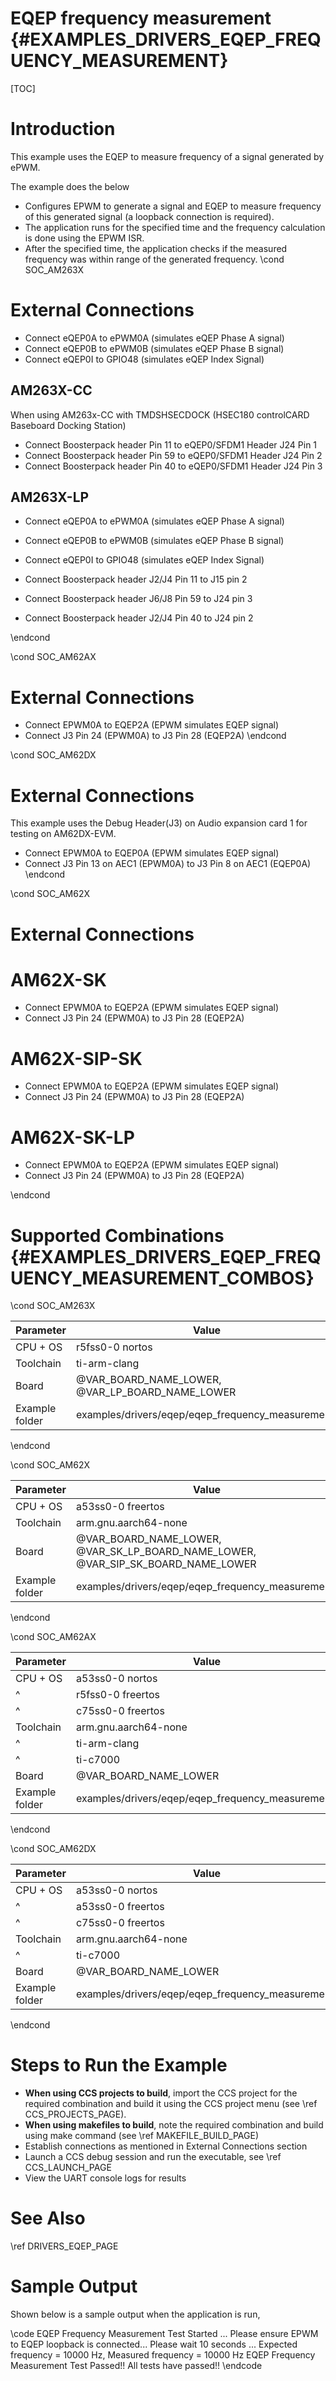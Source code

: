 # EQEP frequency measurement {#EXAMPLES_DRIVERS_EQEP_FREQUENCY_MEASUREMENT}

[TOC]

# Introduction

This example uses the EQEP to measure frequency of a signal generated by ePWM.

The example does the below
- Configures EPWM to generate a signal and EQEP to measure frequency of this generated signal (a loopback connection is required).
- The application runs for the specified time and the frequency calculation is done using the EPWM ISR.
- After the specified time, the application checks if the measured frequency was within range of the generated frequency.
\cond SOC_AM263X
# External Connections
- Connect eQEP0A to ePWM0A (simulates eQEP Phase A signal)
- Connect eQEP0B to ePWM0B (simulates eQEP Phase B signal)
- Connect eQEP0I to GPIO48 (simulates eQEP Index Signal)

## AM263X-CC

When using AM263x-CC with TMDSHSECDOCK (HSEC180 controlCARD Baseboard Docking Station)
- Connect Boosterpack header Pin 11 to eQEP0/SFDM1 Header J24 Pin 1
- Connect Boosterpack header Pin 59 to eQEP0/SFDM1 Header J24 Pin 2
- Connect Boosterpack header Pin 40 to eQEP0/SFDM1 Header J24 Pin 3

## AM263X-LP
- Connect eQEP0A to ePWM0A (simulates eQEP Phase A signal)
- Connect eQEP0B to ePWM0B (simulates eQEP Phase B signal)
- Connect eQEP0I to GPIO48 (simulates eQEP Index Signal)

- Connect Boosterpack header J2/J4 Pin 11 to J15 pin 2
- Connect Boosterpack header J6/J8 Pin 59 to J24 pin 3
- Connect Boosterpack header J2/J4 Pin 40 to J24 pin 2

\endcond

\cond SOC_AM62AX
# External Connections
- Connect EPWM0A to EQEP2A (EPWM simulates EQEP signal)
- Connect J3 Pin 24 (EPWM0A) to J3 Pin 28 (EQEP2A)
\endcond

\cond SOC_AM62DX
# External Connections
This example uses the Debug Header(J3) on Audio expansion card 1 for testing on AM62DX-EVM.
- Connect EPWM0A to EQEP0A (EPWM simulates EQEP signal)
- Connect J3 Pin 13  on AEC1 (EPWM0A) to J3 Pin 8 on AEC1 (EQEP0A)
\endcond

\cond SOC_AM62X
# External Connections

# AM62X-SK
- Connect EPWM0A to EQEP2A (EPWM simulates EQEP signal)
- Connect J3 Pin 24 (EPWM0A) to J3 Pin 28 (EQEP2A)

# AM62X-SIP-SK
- Connect EPWM0A to EQEP2A (EPWM simulates EQEP signal)
- Connect J3 Pin 24 (EPWM0A) to J3 Pin 28 (EQEP2A)

# AM62X-SK-LP
- Connect EPWM0A to EQEP2A (EPWM simulates EQEP signal)
- Connect J3 Pin 24 (EPWM0A) to J3 Pin 28 (EQEP2A)

\endcond

# Supported Combinations {#EXAMPLES_DRIVERS_EQEP_FREQUENCY_MEASUREMENT_COMBOS}

\cond SOC_AM263X

 Parameter      | Value
 ---------------|-----------
 CPU + OS       | r5fss0-0 nortos
 Toolchain      | ti-arm-clang
 Board          | @VAR_BOARD_NAME_LOWER, @VAR_LP_BOARD_NAME_LOWER
 Example folder | examples/drivers/eqep/eqep_frequency_measurement/

\endcond

\cond SOC_AM62X

 Parameter      | Value
 ---------------|-----------
 CPU + OS       | a53ss0-0 freertos
 Toolchain      | arm.gnu.aarch64-none
 Board          | @VAR_BOARD_NAME_LOWER, @VAR_SK_LP_BOARD_NAME_LOWER, @VAR_SIP_SK_BOARD_NAME_LOWER
 Example folder | examples/drivers/eqep/eqep_frequency_measurement/

\endcond

\cond SOC_AM62AX

 Parameter      | Value
 ---------------|-----------
 CPU + OS       | a53ss0-0 nortos
 ^              | r5fss0-0 freertos
 ^              | c75ss0-0 freertos
 Toolchain      | arm.gnu.aarch64-none
 ^              | ti-arm-clang
 ^              | ti-c7000
 Board          | @VAR_BOARD_NAME_LOWER
 Example folder | examples/drivers/eqep/eqep_frequency_measurement/

\endcond

\cond SOC_AM62DX

 Parameter      | Value
 ---------------|-----------
 CPU + OS       | a53ss0-0 nortos
 ^              | a53ss0-0 freertos
 ^              | c75ss0-0 freertos
 Toolchain      | arm.gnu.aarch64-none
 ^              | ti-c7000
 Board          | @VAR_BOARD_NAME_LOWER
 Example folder | examples/drivers/eqep/eqep_frequency_measurement/

\endcond

# Steps to Run the Example

- **When using CCS projects to build**, import the CCS project for the required combination
  and build it using the CCS project menu (see \ref CCS_PROJECTS_PAGE).
- **When using makefiles to build**, note the required combination and build using
  make command (see \ref MAKEFILE_BUILD_PAGE)
- Establish connections as mentioned in External Connections section
- Launch a CCS debug session and run the executable, see \ref CCS_LAUNCH_PAGE
- View the UART console logs for results

# See Also

\ref DRIVERS_EQEP_PAGE

# Sample Output

Shown below is a sample output when the application is run,

\code
EQEP Frequency Measurement Test Started ...
Please ensure EPWM to EQEP loopback is connected...
Please wait 10 seconds ...
Expected frequency = 10000 Hz, Measured frequency = 10000 Hz
EQEP Frequency Measurement Test Passed!!
All tests have passed!!
\endcode
